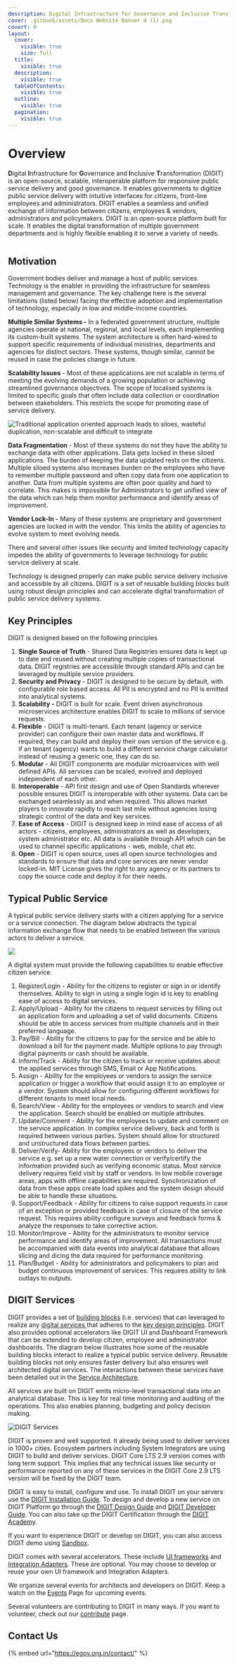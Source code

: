 ```yaml
---
description: Digital Infrastructure for Governance and Inclusive Transformation
cover: .gitbook/assets/Docs Website Banner 4 (1).png
coverY: 0
layout:
  cover:
    visible: true
    size: full
  title:
    visible: true
  description:
    visible: true
  tableOfContents:
    visible: true
  outline:
    visible: true
  pagination:
    visible: true
---
```


# Overview

**D**igital **I**nfrastructure for **G**overnance and **I**nclusive **T**ransformation (DIGIT) is an open-source, scalable, interoperable platform for responsive public service delivery and good governance.  It enables governments to digitize public service delivery with intuitive interfaces for citizens, front-line employees and administrators. DIGIT enables a seamless and unified exchange of information between citizens, employees & vendors, administrators and policymakers. DIGIT is an open-source platform built for scale. It enables the digital transformation of multiple government departments and is highly flexible enabling it to serve a variety of needs.&#x20;

<div align="left">

<img src=".gitbook/assets/image (253).png" alt="">

</div>

## Motivation

Government bodies deliver and manage a host of public services. Technology is the enabler in providing the infrastructure for seamless management and governance. The key challenge here is the several limitations (listed below) facing the effective adoption and implementation of technology, especially in low and middle-income countries.&#x20;

**Multiple Similar Systems -** In a federated government structure, multiple agencies operate at national, regional, and local levels, each implementing its custom-built systems. The system architecture is often hard-wired to support specific requirements of individual ministries, departments and agencies for distinct sectors. These systems, though similar, cannot be reused in case the policies change in future.

**Scalability Issues** - Most of these applications are not scalable in terms of meeting the evolving demands of a growing population or achieving streamlined governance objectives. The scope of localised systems is limited to specific goals that often include data collection or coordination between stakeholders. This restricts the scope for promoting ease of service delivery.&#x20;

<div align="left">

<img src=".gitbook/assets/image (192).png" alt="Traditional application oriented approach leads to siloes, wasteful duplication, non-scalable and difficult to integrate">

</div>

**Data Fragmentation** - Most of these systems do not they have the ability to exchange data with other applications. Data gets locked in these siloed applications. The burden of keeping the data updated rests on the citizens. Multiple siloed systems also increases burden on the employees who have to remember multiple password and often copy data from one application to another. Data from multiple systems are often poor quality and hard to correlate. This makes is impossible for Administrators to get unified view of the data which can help them monitor performance and identify areas of improvement.&#x20;

**Vendor Lock-In -** Many of these systems are proprietary and government agencies are locked in with the vendor. This limits the ability of agencies to evolve system to meet evolving needs.

There and several other issues like security and limited technology capacity impedes the ability of governments to leverage technology for public service delivery at scale.

Technology is designed properly can make public service delivery inclusive and accessible by all citizens. DIGIT is a set of reusable building blocks built using robust design principles and can accelerate digital transformation of public service delivery systems.&#x20;

## Key Principles

DIGIT is designed based on the following principles&#x20;

1. **Single Source of Truth** - Shared Data Registries ensures data is kept up to date and reused without creating multiple copies of transactional data. DIGIT registries are accessible through standard APIs and can be leveraged by multiple service providers.&#x20;
2. **Security and Privacy** - DIGIT is designed to be secure by default, with configurable role based access. All PII is encrypted and no PII is emitted into analytical systems.&#x20;
3. **Scalability -** DIGIT is built for scale. Event driven asynchronous microservices architecture enables DIGIT to scale to millions of service requests.
4. **Flexible** - DIGIT is multi-tenant. Each tenant (agency or service provider) can configure their own master data and workflows. If required, they can build and deploy their own version of the service e.g. if an tenant (agency) wants to build a different service charge calculator instead of reusing a generic one, they can do so.&#x20;
5. &#x20;**Modular** - All DIGIT components are modular microservices with well defined APIs. All services can be scaled, evolved and deployed independent of each other.&#x20;
6. **Interoperable** - API first design and use of Open Standards wherever possible ensures DIGIT is interoperable with other systems. Data can be exchanged seamlessly as and when required. This allows market players to innovate rapidly to reach last mile without agencies losing strategic control of the data and key services.
7. **Ease of Access** - DIGIT is designed keep in mind ease of access of all actors - citizens, employees, administrators as well as developers, system administrator etc. All data is available through API which can be used to channel specific applications - web, mobile, chat etc.&#x20;
8. **Open** - DIGIT is open source, uses all open source technologies and standards to ensure that data and core services are never vendor locked-in. MIT License gives the right to any agency or its partners to copy the source code and deploy it for their needs.

## Typical Public Service

A typical public service delivery starts with a citizen applying for a service or a service connection. The diagram below abstracts the typical information exchange flow that needs to be enabled between the various actors to deliver a service.

![](<.gitbook/assets/image (159).png>)

A digital system must provide the following capabilities to enable effective citizen service.&#x20;

1. Register/Login - Ability for the citizens to register or sign in or identify themselves. Ability to sign in using a single login id is key to enabling ease of access to digital services.&#x20;
2. Apply/Upload - Ability for the citizens to request services by filling out an application form and uploading a set of valid documents. Citizens should be able to access services from multiple channels and in their preferred language.&#x20;
3. Pay/Bill - Ability for the citizens to pay for the service and be able to download a bill for the payment made. Multiple options to pay through digital payments or cash should be available.&#x20;
4. Inform/Track - Ability for the citizen to track or receive updates about the applied services through SMS, Email or App Notifications.
5. Assign - Ability for the employees or vendors to assign the service application or trigger a workflow that would assign it to an employee or a vendor.  System should allow for configuring different workflows for different tenants to meet local needs.&#x20;
6. Search/View - Ability for the employees or vendors to search and view the application. Search should be enabled on multiple attributes.
7. Update/Comment - Ability for the employees to update and comment on the service application. In complex service delivery, back and forth is required between various parties. System should allow for structured and unstructured data flows between parties.&#x20;
8. Deliver/Verify- Ability for the employees or vendors to deliver the service e.g. set up a new water connection or verify/certify the information provided such as verifying economic status. Most service delivery requires field visit by staff or vendors. In low mobile coverage areas, apps with offline capabilities are required. Synchronization of data from these apps create load spikes and the system design should be able to handle these situations.&#x20;
9. Support/Feedback - Ability for citizens to raise support requests in case of an exception or provided feedback in case of closure of the service request. This requires ability configure surveys and feedback forms & analyze the responses to take corrective action.
10. Monitor/Improve - Ability for the administrators to monitor service performance and identify areas of improvement. All transactions must be accompanied with data events into analytical database that allows slicing and dicing the data required for performance monitoring.&#x20;
11. Plan/Budget - Ability for administrators and policymakers to plan and budget continuous improvement of services. This requires ability to link outlays to outputs.&#x20;

## DIGIT Services

DIGIT provides a set of  [building blocks](platform/core-services/) (i.e. services) that can leveraged to realize any [digital services ](./#typical-public-service)that adheres to the [key design principles](./#key-principles). DIGIT also provides optional accelerators like DIGIT UI and Dashboard Framework that can be extended to develop citizen, employee and administrator dashboards. The diagram below illustrates how some of the reusable building blocks interact to realize a typical public service delivery. Reusable building blocks not only ensures faster delivery but also ensures well architected digital services. The interactions between these services have been detailed out in the [Service Architecture](platform/architecture/service-architecture.md).&#x20;

All services are built on DIGIT emits micro-level transactional data into an analytical database. This is key for real time monitoring and auditing of the operations. This also enables planning, budgeting and policy decision making.&#x20;

![DIGIT Services](<.gitbook/assets/image (270).png>)

DIGIT is proven and well supported. It already being used to deliver services in 1000+ cities. Ecosystem partners including System Integrators are using DIGIT to build and deliver services.  DIGIT Core LTS 2.9 version comes with long term support. This implies that any technical issues like security or performance reported on any of these services in the DIGIT Core 2.9 LTS version will be fixed by the DIGIT team.&#x20;

DIGIT is easy to install, configure and use. To install DIGIT on your servers use the [DIGIT Installation Guide](get-started/installation-guide/). To design and develop a new service on DIGIT Platform go through the [DIGIT Design Guide](get-started/design-guide/) and [DIGIT Developer Guide](get-started/developer-guide/).  You can also take up the DIGIT Certification through the [DIGIT Academy](https://app.gitbook.com/o/-MEQmzNGXk5ajuZujG7E/s/kI0HGCGboIe1ltcfV9XD/). &#x20;

If you want to experience DIGIT or develop on DIGIT, you can also access DIGIT demo using [Sandbox](platform/get-started/access.md).&#x20;

DIGIT comes with several accelerators. These include [UI frameworks](accelerator/ui-frameworks.md) and [Integration Adapters](platform/integrations/). These are optional. You may choose to develop or reuse your own UI framework and Integration Adapters.&#x20;

We organize several events for architects and developers on DIGIT. Keep a watch on the [Events](https://egov.org.in/events/) Page for upcoming events.&#x20;

Several volunteers are contributing to DIGIT in many ways. If you want to volunteer, check out our [contribute](platform/contribute.md) page.&#x20;

## Contact Us

{% embed url="https://egov.org.in/contact/" %}

